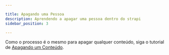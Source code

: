 ```yaml
---

title: Apagando uma Pessoa
description: Aprendendo a apagar uma pessoa dentro do strapi
sidebar_position: 3

---
```



Como o processo é o mesmo para apagar qualquer conteúdo, siga o tutorial de [Apagando um Conteúdo](/docs/usuario/strapi/iniciando-gerenciamento#apagando-um-conteúdo).
